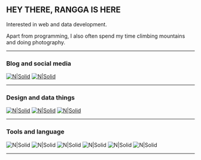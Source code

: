 ## HEY THERE, RANGGA IS HERE

Interested in web and data development.

Apart from programming, I also often spend my time climbing mountains and doing photography.


---

### Blog and social media

[![N|Solid](https://img.shields.io/badge/%20-%20Twitter-white?style=flat&logo=twitter)](https://twitter.com/ranggakcs) 
[![N|Solid](https://img.shields.io/badge/%20-%20medium-black?style=flat&logo=medium)](https://medium.com/@ranggakcs) 

---
### Design and data things

[![N|Solid](https://img.shields.io/badge/%20-%20Dribbble-white?style=flat&logo=dribbble)](https://dribbble.com/ranggakcs)
[![N|Solid](https://img.shields.io/badge/%20-%20Behance-navy?style=flat&logo=behance)](https://www.behance.net/ranggakcs)
[![N|Solid](https://img.shields.io/badge/%20-%20Kaggle-white?style=flat&logo=kaggle)](https://www.kaggle.com/ranggakusumah)

---
### Tools and language

![N|Solid](https://img.shields.io/badge/%20-%20Illustrator-black?style=flat&logo=adobe)
![N|Solid](https://img.shields.io/badge/%20-%20HTML-white?style=flat&logo=HTML5)
![N|Solid](https://img.shields.io/badge/%20-%20CSS-blue?style=flat&logo=CSS3)
![N|Solid](https://img.shields.io/badge/%20-%20Javascript-black?style=flat&logo=javascript)
![N|Solid](https://img.shields.io/badge/%20-%20Python-black?style=flat&logo=python)
![N|Solid](https://img.shields.io/badge/%20-%20PHP-black?style=flat&logo=php)

---
